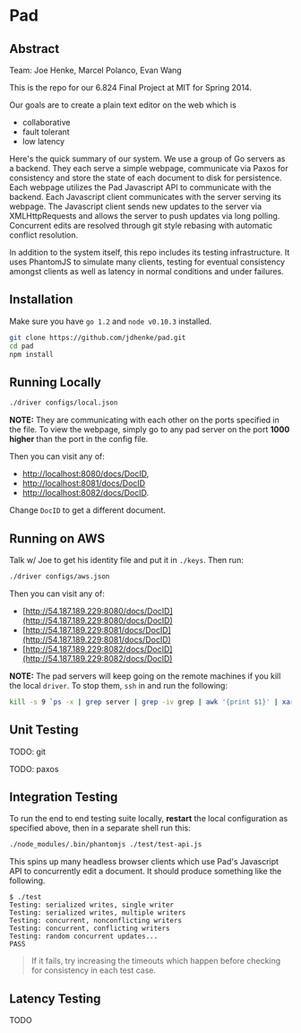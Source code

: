 Pad
===

## Abstract

Team: Joe Henke, Marcel Polanco, Evan Wang

This is the repo for our 6.824 Final Project at MIT for Spring 2014.

Our goals are to create a plain text editor on the web which is

* collaborative
* fault tolerant
* low latency

Here's the quick summary of our system.
We use a group of Go servers as a backend.
They each serve a simple webpage, communicate via Paxos for consistency and store the state of each document to disk for persistence.
Each webpage utilizes the Pad Javascript API to communicate with the backend.
Each Javascript client communicates with the server serving its webpage.
The Javascript client sends new updates to the server via XMLHttpRequests and allows the server to push updates via long polling.
Concurrent edits are resolved through git style rebasing with automatic conflict resolution.

In addition to the system itself, this repo includes its testing infrastructure.
It uses PhantomJS to simulate many clients, testing for eventual consistency amongst clients as well as latency in normal conditions and under failures.

## Installation

Make sure you have `go 1.2` and `node v0.10.3` installed.

```bash
git clone https://github.com/jdhenke/pad.git
cd pad
npm install
```

## Running Locally

```bash
./driver configs/local.json
```

**NOTE:** They are communicating with each other on the ports specified in the file.
To view the webpage, simply go to any pad server on the port **1000 higher** than the port in the config file.

Then you can visit any of:

* [http://localhost:8080/docs/DocID](http://localhost:8080/docs/DocID),
* [http://localhost:8081/docs/DocID](http://localhost:8081/docs/DocID)
* [http://localhost:8082/docs/DocID](http://localhost:8082/docs/DocID).

Change `DocID` to get a different document.

## Running on AWS

Talk w/ Joe to get his identity file and put it in `./keys`. Then run:

```bash
./driver configs/aws.json
```

Then you can visit any of:

  * [http://54.187.189.229:8080/docs/DocID](http://54.187.189.229:8080/docs/DocID)
  * [http://54.187.189.229:8081/docs/DocID](http://54.187.189.229:8081/docs/DocID)
  * [http://54.187.189.229:8082/docs/DocID](http://54.187.189.229:8082/docs/DocID)

**NOTE:** The pad servers will keep going on the remote machines if you kill the local `driver`. To stop them, `ssh` in and run the following:

```bash
kill -s 9 `ps -x | grep server | grep -iv grep | awk '{print $1}' | xargs`
```

## Unit Testing

TODO: git

TODO: paxos

## Integration Testing

To run the end to end testing suite locally, **restart** the local configuration as specified above, then in a separate shell run this:

```bash
./node_modules/.bin/phantomjs ./test/test-api.js
```

This spins up many headless browser clients which use Pad's Javascript API to concurrently edit a document.
It should produce something like the following.

    $ ./test
    Testing: serialized writes, single writer
    Testing: serialized writes, multiple writers
    Testing: concurrent, nonconflicting writers
    Testing: concurrent, conflicting writers
    Testing: random concurrent updates...
    PASS

> If it fails, try increasing the timeouts which happen before checking for consistency in each test case.

## Latency Testing

TODO

